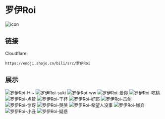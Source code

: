 # 罗伊Roi
![icon](https://emoji.shojo.cn/bili/src/罗伊Roi/icon.png)
## 链接
Cloudflare:
```
https://emoji.shojo.cn/bili/src/罗伊Roi
```
## 展示
![罗伊Roi-Hi~](https://emoji.shojo.cn/bili/src/罗伊Roi/罗伊Roi-Hi~.png)
![罗伊Roi-suki](https://emoji.shojo.cn/bili/src/罗伊Roi/罗伊Roi-suki.png)
![罗伊Roi-ww](https://emoji.shojo.cn/bili/src/罗伊Roi/罗伊Roi-ww.png)
![罗伊Roi-爱你](https://emoji.shojo.cn/bili/src/罗伊Roi/罗伊Roi-爱你.png)
![罗伊Roi-吃桃](https://emoji.shojo.cn/bili/src/罗伊Roi/罗伊Roi-吃桃.png)
![罗伊Roi-点赞](https://emoji.shojo.cn/bili/src/罗伊Roi/罗伊Roi-点赞.png)
![罗伊Roi-干杯](https://emoji.shojo.cn/bili/src/罗伊Roi/罗伊Roi-干杯.png)
![罗伊Roi-好耶](https://emoji.shojo.cn/bili/src/罗伊Roi/罗伊Roi-好耶.png)
![罗伊Roi-击剑](https://emoji.shojo.cn/bili/src/罗伊Roi/罗伊Roi-击剑.png)
![罗伊Roi-惊讶](https://emoji.shojo.cn/bili/src/罗伊Roi/罗伊Roi-惊讶.png)
![罗伊Roi-哭哭](https://emoji.shojo.cn/bili/src/罗伊Roi/罗伊Roi-哭哭.png)
![罗伊Roi-希望人没事](https://emoji.shojo.cn/bili/src/罗伊Roi/罗伊Roi-希望人没事.png)
![罗伊Roi-嫌弃](https://emoji.shojo.cn/bili/src/罗伊Roi/罗伊Roi-嫌弃.png)
![罗伊Roi-小丑](https://emoji.shojo.cn/bili/src/罗伊Roi/罗伊Roi-小丑.png)
![罗伊Roi-疑惑](https://emoji.shojo.cn/bili/src/罗伊Roi/罗伊Roi-疑惑.png)
